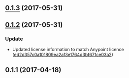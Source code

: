 <a name="0.1.3"></a>
## [0.1.3](https://github.com/advanced-rest-client/anypoint-validatable-behavior/compare/0.1.2...v0.1.3) (2017-05-31)




<a name="0.1.2"></a>
## [0.1.2](https://github.com/advanced-rest-client/anypoint-validatable-behavior/compare/0.1.1...v0.1.2) (2017-05-31)


### Update

* Updated license information to match Anypoint licence ([ed2d357c0a101809ea2af3e1764d3bf671ce03a2](https://github.com/advanced-rest-client/anypoint-validatable-behavior/commit/ed2d357c0a101809ea2af3e1764d3bf671ce03a2))



<a name="0.1.1"></a>
## 0.1.1 (2017-04-18)




